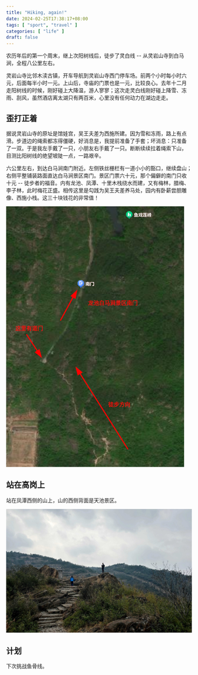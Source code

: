 ```yaml
---
title: "Hiking, again!"
date: 2024-02-25T17:38:17+08:00
tags: [ "sport", "travel" ]
categories: [ "life" ]
draft: false
---
```


农历年后的第一个周末，继上次阳树线后，徒步了灵白线 -- 从灵岩山寺到白马
涧，全程八公里左右。

灵岩山寺比邻木渎古镇，开车导航到灵岩山寺西门停车场。前两个小时每小时六
元，后面每半小时一元。上山后，寺庙的门票也是一元，比较良心。去年十二月
走阳树线的时候，刚好碰上大降温，游人寥寥；这次走灵白线刚好碰上降雪、冻
雨、刮风，虽然酒店离太湖只有两百米，心里没有任何动力在湖边走走。

## 歪打正着

据说灵岩山寺的原址是馆娃宫，吴王夫差为西施所建。因为雪和冻雨，路上有点
滑。步道边的绳索都冻得僵硬，好消息是，我提前准备了手套；坏消息：只准备
了一双。于是我左手戴了一只，小朋友右手戴了一只。断断续续拉着绳索下山，
目测比阳树线的绝望坡陡一点，一路艰辛。

六公里左右，到达白马涧南门附近。左侧铁丝栅栏有一道小小的豁口，继续盘山；
右侧平整铺装路面直达白马涧景区南门。景区门票六十元，那个偏僻的南门只收
十元 -- 徒步者的福音。内有龙池、凤潭、十里木栈绕水而建，又有梅林，腊梅、
李子林，此时梅花正盛。相传这里是勾践为吴王夫差养马处，园内有卧薪尝胆雕
像、西施小栈。这三十块钱花的非常值！

![白马涧龙池风景区](/media/bmj-0225.jpg)

## 站在高岗上

站在凤潭西侧的山上，山的西侧背面是天池景区。

![山上](/media/IMG_1869.JPG)


## 计划

下次挑战鱼骨线。
